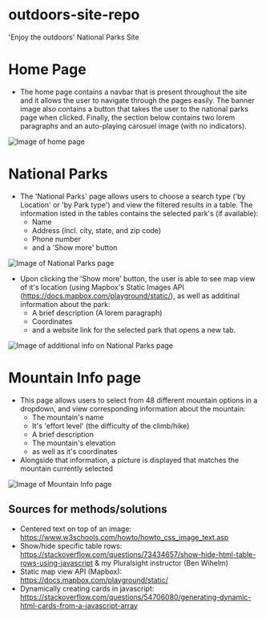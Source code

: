 # outdoors-site-repo
'Enjoy the outdoors' National Parks Site

# Home Page
- The home page contains a navbar that is present throughout the site and it allows the user to navigate through the pages easily. The banner image also contains a button that takes the user to the national parks page when clicked. Finally, the section below contains two lorem paragraphs and an auto-playing carosuel image (with no indicators).

![Image of home page](./outdoor-site-homepage.png)

# National Parks

  - The 'National Parks' page allows users to choose a search type ('by Location' or 'by Park type') and view the filtered results in a table. The information isted in the tables contains the selected park's (if available): 
    - Name
    - Address (incl. city, state, and zip code)
    - Phone number
    - and a 'Show more' button

![Image of National Parks page](./outdoor-site-nationalparks-1)

  - Upon clicking the 'Show more' button, the user is able to see map view of it's location (using Mapbox's Static Images API (https://docs.mapbox.com/playground/static/), as well as additinal information about the park:
    - A brief description (A lorem paragraph) 
    - Coordinates
    - and a website link for the selected park that opens a new tab.

![Image of additional info on National Parks page](./outdoor-site-nationalparks-2)

# Mountain Info page

  - This page allows users to select from 48 different mountain options in a dropdown, and view corresponding information about the mountain:
    - The mountain's name
    - It's 'effort level' (the difficulty of the climb/hike)
    - A brief description
    - The mountain's elevation
    - as well as it's coordinates
  - Alongside that information, a picture is displayed that matches the mountain currently selected

![Image of Mountain Info page](./outdoor-site-mountaininfo)

## Sources for methods/solutions
- Centered text on top of an image: https://www.w3schools.com/howto/howto_css_image_text.asp 
- Show/hide specific table rows: https://stackoverflow.com/questions/73434657/show-hide-html-table-rows-using-javascript & my Pluralsight instructor (Ben Wihelm)
- Static map view API (Mapbox): https://docs.mapbox.com/playground/static/
- Dynamically creating cards in javascript: https://stackoverflow.com/questions/54706080/generating-dynamic-html-cards-from-a-javascript-array


